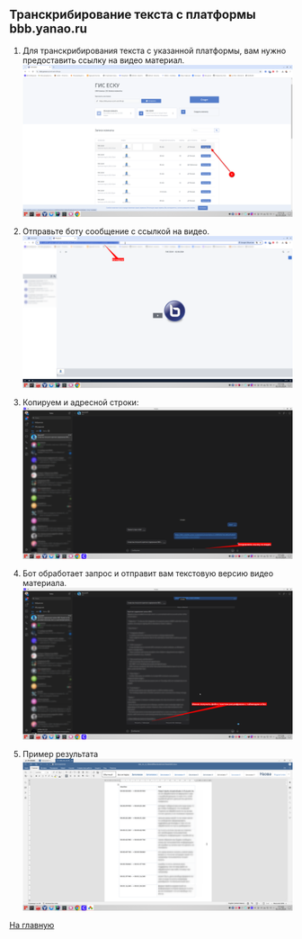 ## Транскрибирование текста с платформы bbb.yanao.ru

1. Для транскрибирования текста с указанной платформы, вам нужно предоставить ссылку на видео материал.
![BBB](/pic/bbb/Screenshot_20240902_171353.png)

2. Отправьте боту сообщение с ссылкой на видео.
![РСЭД](/pic/bbb/Screenshot_20240902_171701.png)

3. Копируем и адресной строки:
![РСЭД](/pic/bbb/Screenshot_20240902_172029.png)

4. Бот обработает запрос и отправит вам текстовую версию  видео материала.
![РСЭД](/pic/bbb/Screenshot_20240902_172407.png)

5. Пример результата
![РСЭД](/pic/bbb/Screenshot_20240902_174240.png)


[На главную](README.md)
